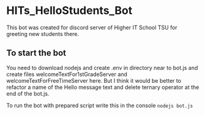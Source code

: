 # HITs_HelloStudents_Bot
This bot was created for discord server of Higher IT School TSU for greeting new students there.

## To start the bot
You need to download nodejs and create .env in directory near to bot.js and create files welcomeTextFor1stGradeServer and welcomeTextForFreeTimeServer here. But I think it would be better to refactor a name of the Hello message text and delete ternary operator at the end of the bot.js.

To run the bot with prepared script write this in the console 
  `nodejs bot.js`